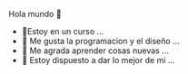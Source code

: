 Hola mundo 👋

- 🔭Estoy en un curso ...
- 🌱 Me gusta la programacion y el diseño ...
- 👯 Me agrada aprender cosas nuevas ...
- 🤔 Estoy dispuesto a dar lo mejor de mi ...
